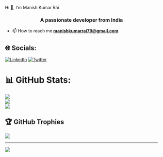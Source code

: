 Hi 👋, I'm Manish Kumar Rai

<h3 align="center">A passionate developer from India</h3>

- 📫 How to reach me **manishkumarrai79@gmail.com**

## 🌐 Socials:
[![LinkedIn](https://img.shields.io/badge/LinkedIn-%230077B5.svg?logo=linkedin&logoColor=white)](https://linkedin.com/in/kumarmanishrai) [![Twitter](https://img.shields.io/badge/Twitter-%231DA1F2.svg?logo=Twitter&logoColor=white)](https://twitter.com/@kumarmanishrai) 
# 📊 GitHub Stats:
![](https://github-readme-stats.vercel.app/api?username=kumarmanishrai&theme=tokyonight&hide_border=false&include_all_commits=true&count_private=false)<br/>
![](https://github-readme-streak-stats.herokuapp.com/?user=kumarmanishrai&theme=tokyonight&hide_border=false)<br/>
![](https://github-readme-stats.vercel.app/api/top-langs/?username=kumarmanishrai&theme=tokyonight&hide_border=false&include_all_commits=true&count_private=false&layout=compact)

## 🏆 GitHub Trophies
![](https://github-profile-trophy.vercel.app/?username=kumarmanishrai&theme=tokyonight&no-frame=true&no-bg=false&margin-w=4)

---
[![](https://visitcount.itsvg.in/api?id=kumarmanishrai&icon=6&color=0)](https://visitcount.itsvg.in)

<!-- Proudly created with GPRM ( https://gprm.itsvg.in ) -->
